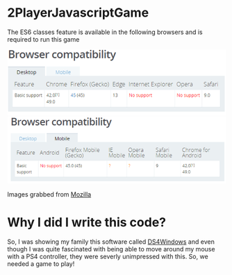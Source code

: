 # 2PlayerJavascriptGame
The ES6 classes feature is available in the following browsers and is required to run this game

![alt tag](https://raw.githubusercontent.com/admin96/2PlayerJavascriptGame/gh-pages/desktopbrowsercompatibility.PNG)
![alt tag](https://raw.githubusercontent.com/admin96/2PlayerJavascriptGame/gh-pages/mobilebrowsercompatibility.PNG)

Images grabbed from [Mozilla](https://developer.mozilla.org/en/docs/Web/JavaScript/Reference/Classes)

# Why I did I write this code?

So, I was showing my family this software called [DS4Windows](https://github.com/Jays2Kings/DS4Windows) and even though I was quite fascinated with being able to move around my mouse with a PS4 controller, they were severly unimpressed with this. So, we needed a game to play!
